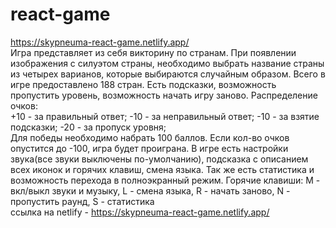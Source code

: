 # react-game
https://skypneuma-react-game.netlify.app/  
Игра представляет из себя викторину по странам.
При появлении изображения с силуэтом страны, необходимо выбрать название страны из четырех варианов, которые выбираются случайным образом.
Всего в игре предоставлено 188 стран.
Есть подсказки, возможность пропустить уровень, возможность начать игру заново.
Распределение очков:  
+10 - за правильный ответ; 
-10 - за неправильный ответ; 
-10 - за взятие подсказки;
-20 - за пропуск уровня;  
Для победы необходимо набрать 100 баллов. Если кол-во очков опустится до -100, игра будет проиграна.
В игре есть настройки звука(все звуки выключены по-умолчанию), подсказка с описанием всех иконок и горячих клавиш, смена языка.
Так же есть статистика и возможность перехода в полноэкранный режим.
Горячие клавиши:
M - вкл/выкл звуки и музыку,
L - смена языка,
R - начать заново,
N - пропустить раунд,
S - статистика  
ссылка на netlify - https://skypneuma-react-game.netlify.app/